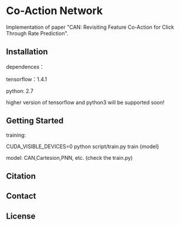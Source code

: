 # Co-Action Network

Implementation of paper "CAN: Revisiting Feature Co-Action for Click Through Rate Prediction".

## Installation
dependences：

tensorflow：1.4.1

python: 2.7

higher version of tensorflow and python3 will be supported soon!

## Getting Started
training:

CUDA_VISIBLE_DEVICES=0  python  script/train.py train {model}

model: CAN,Cartesion,PNN, etc. (check the train.py)

## Citation
## Contact
## License
